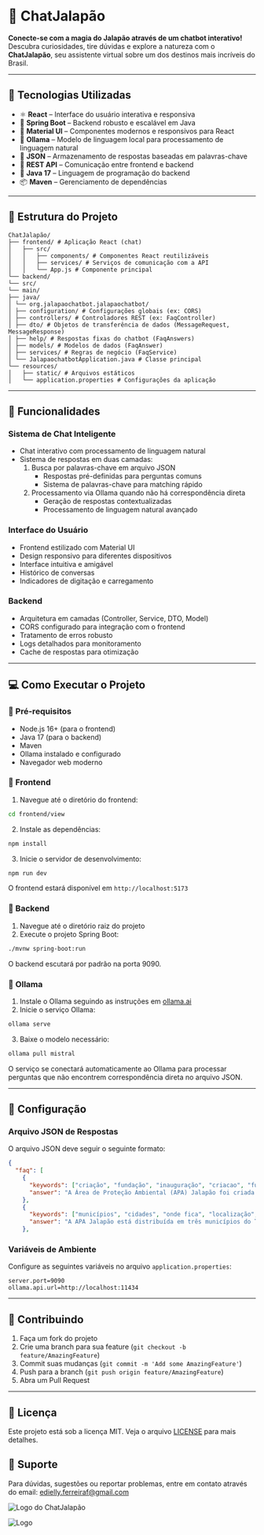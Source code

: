# 🌿 ChatJalapão

**Conecte-se com a magia do Jalapão através de um chatbot interativo!**  
Descubra curiosidades, tire dúvidas e explore a natureza com o **ChatJalapão**, seu assistente virtual sobre um dos destinos mais incríveis do Brasil.

---

## 🚀 Tecnologias Utilizadas

- ⚛️ **React** – Interface do usuário interativa e responsiva
- 🌱 **Spring Boot** – Backend robusto e escalável em Java
- 🎨 **Material UI** – Componentes modernos e responsivos para React
- 🤖 **Ollama** – Modelo de linguagem local para processamento de linguagem natural
- 📝 **JSON** – Armazenamento de respostas baseadas em palavras-chave
- 🔄 **REST API** – Comunicação entre frontend e backend
- 🎯 **Java 17** – Linguagem de programação do backend
- 📦 **Maven** – Gerenciamento de dependências

---

## 📁 Estrutura do Projeto
```
ChatJalapão/
├── frontend/ # Aplicação React (chat)
│   ├── src/
│   │   ├── components/ # Componentes React reutilizáveis
│   │   ├── services/ # Serviços de comunicação com a API
│   │   └── App.js # Componente principal
└── backend/
└── src/
└── main/
├── java/
│ └── org.jalapaochatbot.jalapaochatbot/
│ ├── configuration/ # Configurações globais (ex: CORS)
│ ├── controllers/ # Controladores REST (ex: FaqController)
│ ├── dto/ # Objetos de transferência de dados (MessageRequest, MessageResponse)
│ ├── help/ # Respostas fixas do chatbot (FaqAnswers)
│ ├── models/ # Modelos de dados (FaqAnswer)
│ ├── services/ # Regras de negócio (FaqService)
│ └── JalapaochatbotApplication.java # Classe principal
└── resources/
│   ├── static/ # Arquivos estáticos
│   └── application.properties # Configurações da aplicação
```

---

## 🔗 Funcionalidades

### Sistema de Chat Inteligente
- Chat interativo com processamento de linguagem natural
- Sistema de respostas em duas camadas:
  1. Busca por palavras-chave em arquivo JSON
     - Respostas pré-definidas para perguntas comuns
     - Sistema de palavras-chave para matching rápido
  2. Processamento via Ollama quando não há correspondência direta
     - Geração de respostas contextualizadas
     - Processamento de linguagem natural avançado

### Interface do Usuário
- Frontend estilizado com Material UI
- Design responsivo para diferentes dispositivos
- Interface intuitiva e amigável
- Histórico de conversas
- Indicadores de digitação e carregamento

### Backend
- Arquitetura em camadas (Controller, Service, DTO, Model)
- CORS configurado para integração com o frontend
- Tratamento de erros robusto
- Logs detalhados para monitoramento
- Cache de respostas para otimização

---

## 💻 Como Executar o Projeto

### 🔹 Pré-requisitos
- Node.js 16+ (para o frontend)
- Java 17 (para o backend)
- Maven
- Ollama instalado e configurado
- Navegador web moderno

### 🔹 Frontend

1. Navegue até o diretório do frontend:
```bash
cd frontend/view
```

2. Instale as dependências:
```bash
npm install
```

3. Inicie o servidor de desenvolvimento:
```bash
npm run dev
```

O frontend estará disponível em `http://localhost:5173`

### 🔹 Backend

1. Navegue até o diretório raiz do projeto
2. Execute o projeto Spring Boot:
```bash
./mvnw spring-boot:run
```

O backend escutará por padrão na porta 9090.

### 🔹 Ollama

1. Instale o Ollama seguindo as instruções em [ollama.ai](https://ollama.ai)
2. Inicie o serviço Ollama:
```bash
ollama serve
```

3. Baixe o modelo necessário:
```bash
ollama pull mistral
```

O serviço se conectará automaticamente ao Ollama para processar perguntas que não encontrem correspondência direta no arquivo JSON.

---

## 🔧 Configuração

### Arquivo JSON de Respostas
O arquivo JSON deve seguir o seguinte formato:
```json
{
  "faq": [
    {
      "keywords": ["criação", "fundação", "inauguração", "criacao", "fundacao", "inauguracao", "quando criaram"],
      "answer": "A Área de Proteção Ambiental (APA) Jalapão foi criada pela Lei nº 1.172 em 31 de julho de 2000. Ela abrange 461.730 hectares nos municípios de Mateiros, Novo Acordo e Ponte Alta do Tocantins, com o objetivo de proteger a biodiversidade e promover o uso sustentável dos recursos naturais."
    },
    {
      "keywords": ["municípios", "cidades", "onde fica", "localização", "municipios"],
      "answer": "A APA Jalapão está distribuída em três municípios do Tocantins: Mateiros (74,02% da área da UC), Novo Acordo (24,01%) e Ponte Alta do Tocantins (1,97%). Juntos, totalizam 461.730 hectares de área protegida."
    },
```

### Variáveis de Ambiente
Configure as seguintes variáveis no arquivo `application.properties`:
```properties
server.port=9090
ollama.api.url=http://localhost:11434
```

---

## 🤝 Contribuindo

1. Faça um fork do projeto
2. Crie uma branch para sua feature (`git checkout -b feature/AmazingFeature`)
3. Commit suas mudanças (`git commit -m 'Add some AmazingFeature'`)
4. Push para a branch (`git push origin feature/AmazingFeature`)
5. Abra um Pull Request

---

## 📝 Licença

Este projeto está sob a licença MIT. Veja o arquivo [LICENSE](LICENSE) para mais detalhes.

## 📧 Suporte

Para dúvidas, sugestões ou reportar problemas, entre em contato através do email: [edielly.ferreiraf@gmail.com](mailto:edielly.ferreiraf@gmail.com)

![Logo do ChatJalapão](./Captura%20de%20tela%202025-05-09%20135559.png)

![Logo](./Imagem%20do%20WhatsApp%20de%202025-05-10%20à(s)%2018.17.39_54ccc065.jpg)

